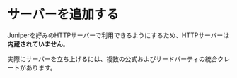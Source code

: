 # サーバーを追加する

Juniperを好みのHTTPサーバーで利用できるようにするため、HTTPサーバーは**内蔵されていません**。

実際にサーバーを立ち上げるには、複数の公式およびサードパーティの統合クレートがあります。
